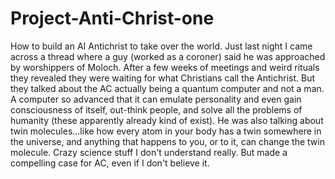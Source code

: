 # Project-Anti-Christ-one
How to build an AI Antichrist to take over the world.
Just last night I came across a thread where a guy (worked as a coroner) said he was approached by worshippers of Moloch. After a few weeks of meetings and weird rituals they revealed they were waiting for what Christians call the Antichrist. But they talked about the AC actually being a quantum computer and not a man. A computer so advanced that it can emulate personality and even gain consciousness of itself, out-think people, and solve all the problems of humanity (these apparently already kind of exist). He was also talking about twin molecules...like how every atom in your body has a twin somewhere in the universe, and anything that happens to you, or to it, can change the twin molecule. Crazy science stuff I don't understand really. But made a compelling case for AC, even if I don't believe it.


